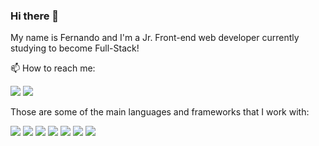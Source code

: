 ### Hi there 👋
My name is Fernando and I'm a Jr. Front-end web developer currently studying to become Full-Stack!

📫 How to reach me:

[<img src="https://img.shields.io/badge/LinkedIn-0077B5?style=for-the-badge&logo=linkedin&logoColor=white">](https://www.linkedin.com/in/fernandohmaia/) 
[<img src="https://img.shields.io/badge/Gmail-D14836?style=for-the-badge&logo=gmail&logoColor=white">](fhomaia@gmail.com)

Those are some of the main languages and frameworks that I work with:

<img src="https://img.shields.io/badge/HTML5-E34F26?style=for-the-badge&logo=html5&logoColor=white"> <img src="https://img.shields.io/badge/CSS3-1572B6?style=for-the-badge&logo=css3&logoColor=white"> 
<img src="https://img.shields.io/badge/JavaScript-323330?style=for-the-badge&logo=javascript&logoColor=F7DF1E">
<img src="https://img.shields.io/badge/React-20232A?style=for-the-badge&logo=react&logoColor=61DAFB">
<img src="https://img.shields.io/badge/Node.js-339933?style=for-the-badge&logo=nodedotjs&logoColor=white">
<img src="https://img.shields.io/badge/Jest-C21325?style=for-the-badge&logo=jest&logoColor=white">
<img src="https://img.shields.io/badge/Redux-593D88?style=for-the-badge&logo=redux&logoColor=white">
